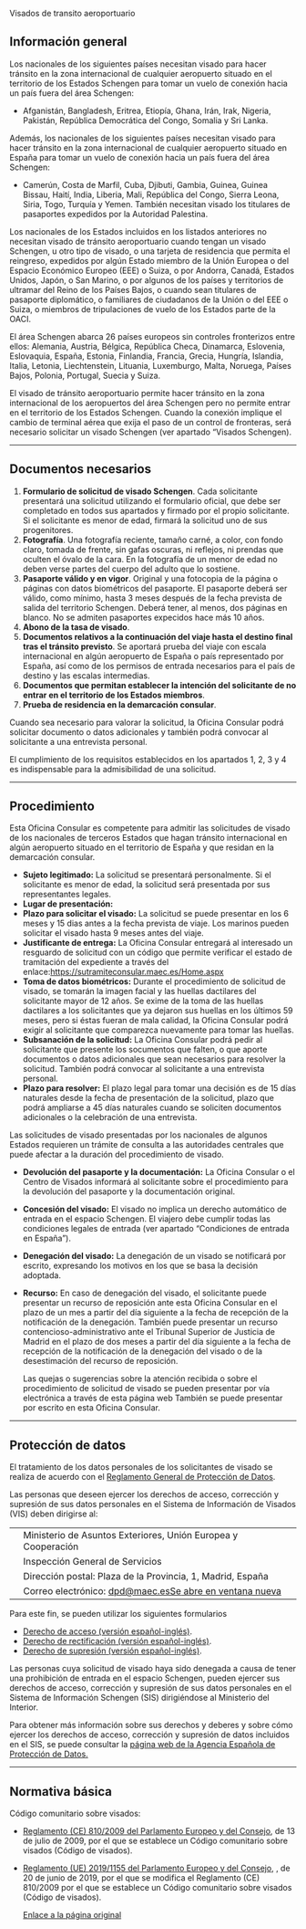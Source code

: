  Visados de transito aeroportuario

  Información general
-------------------

 Los nacionales de los siguientes países necesitan visado para hacer tránsito en la zona internacional de cualquier aeropuerto situado en el territorio de los Estados Schengen para tomar un vuelo de conexión hacia un país fuera del área Schengen:

 * Afganistán, Bangladesh, Eritrea, Etiopía, Ghana, Irán, Irak, Nigeria, Pakistán, República Democrática del Congo, Somalia y Sri Lanka.

 Además, los nacionales de los siguientes países necesitan visado para hacer tránsito en la zona internacional de cualquier aeropuerto situado en España para tomar un vuelo de conexión hacia un país fuera del área Schengen:

 * Camerún, Costa de Marfil, Cuba, Djibuti, Gambia, Guinea, Guinea Bissau, Haití, India, Liberia, Mali, República del Congo, Sierra Leona, Siria, Togo, Turquía y Yemen. También necesitan visado los titulares de pasaportes expedidos por la Autoridad Palestina.

 Los nacionales de los Estados incluidos en los listados anteriores no necesitan visado de tránsito aeroportuario cuando tengan un visado Schengen, u otro tipo de visado, o una tarjeta de residencia que permita el reingreso, expedidos por algún Estado miembro de la Unión Europea o del Espacio Económico Europeo (EEE) o Suiza, o por Andorra, Canadá, Estados Unidos, Japón, o San Marino, o por algunos de los países y territorios de ultramar del Reino de los Países Bajos, o cuando sean titulares de pasaporte diplomático, o familiares de ciudadanos de la Unión o del EEE o Suiza, o miembros de tripulaciones de vuelo de los Estados parte de la OACI.

 El área Schengen abarca 26 países europeos sin controles fronterizos entre ellos: Alemania, Austria, Bélgica, República Checa, Dinamarca, Eslovenia, Eslovaquia, España, Estonia, Finlandia, Francia, Grecia, Hungría, Islandia, Italia, Letonia, Liechtenstein, Lituania, Luxemburgo, Malta, Noruega, Países Bajos, Polonia, Portugal, Suecia y Suiza.

 El visado de tránsito aeroportuario permite hacer tránsito en la zona internacional de los aeropuertos del área Schengen pero no permite entrar en el territorio de los Estados Schengen. Cuando la conexión implique el cambio de terminal aérea que exija el paso de un control de fronteras, será necesario solicitar un visado Schengen (ver apartado “Visados Schengen).

 

---

 Documentos necesarios
---------------------

 1. **Formulario de solicitud de visado Schengen**. Cada solicitante presentará una solicitud utilizando el formulario oficial, que debe ser completado en todos sus apartados y firmado por el propio solicitante. Si el solicitante es menor de edad, firmará la solicitud uno de sus progenitores.
2. **Fotografía**. Una fotografía reciente, tamaño carné, a color, con fondo claro, tomada de frente, sin gafas oscuras, ni reflejos, ni prendas que oculten el óvalo de la cara. En la fotografía de un menor de edad no deben verse partes del cuerpo del adulto que lo sostiene.
3. **Pasaporte válido y en vigor**. Original y una fotocopia de la página o páginas con datos biométricos del pasaporte. El pasaporte deberá ser válido, como mínimo, hasta 3 meses después de la fecha prevista de salida del territorio Schengen. Deberá tener, al menos, dos páginas en blanco. No se admiten pasaportes expecidos hace más 10 años.
4. **Abono de la tasa de visado**.
5. **Documentos relativos a la continuación del viaje hasta el destino final tras el tránsito previsto**. Se aportará prueba del viaje con escala internacional en algún aeropuerto de España o país representado por España, así como de los permisos de entrada necesarios para el país de destino y las escalas intermedias.
6. **Documentos que permitan establecer la intención del solicitante de no entrar en el territorio de los Estados miembros**.
7. **Prueba de residencia en la demarcación consular**.

 Cuando sea necesario para valorar la solicitud, la Oficina Consular podrá solicitar documento o datos adicionales y también podrá convocar al solicitante a una entrevista personal.

 El cumplimiento de los requisitos establecidos en los apartados 1, 2, 3 y 4 es indispensable para la admisibilidad de una solicitud.

 

---

 Procedimiento
-------------

 Esta Oficina Consular es competente para admitir las solicitudes de visado de los nacionales de terceros Estados que hagan tránsito internacional en algún aeropuerto situado en el territorio de España y que residan en la demarcación consular.

 * **Sujeto legitimado:** La solicitud se presentará personalmente. Si el solicitante es menor de edad, la solicitud será presentada por sus representantes legales.
* **Lugar de presentación:**
* **Plazo para solicitar el visado:** La solicitud se puede presentar en los 6 meses y 15 dias antes a la fecha prevista de viaje. Los marinos pueden solicitar el visado hasta 9 meses antes del viaje.
* **Justificante de entrega:** La Oficina Consular entregará al interesado un resguardo de solicitud con un código que permite verificar el estado de tramitación del expediente a través del enlace:<https://sutramiteconsular.maec.es/Home.aspx>
* **Toma de datos biométricos:** Durante el procedimiento de solicitud de visado, se tomarán la imagen facial y las huellas dactilares del solicitante mayor de 12 años. Se exime de la toma de las huellas dactilares a los solicitantes que ya dejaron sus huellas en los últimos 59 meses, pero si éstas fueran de mala calidad, la Oficina Consular podrá exigir al solicitante que comparezca nuevamente para tomar las huellas.
* **Subsanación de la solicitud:** La Oficina Consular podrá pedir al solicitante que presente los socumentos que falten, o que aporte documentos o datos adicionales que sean necesarios para resolver la solicitud. También podrá convocar al solicitante a una entrevista personal.
* **Plazo para resolver:** El plazo legal para tomar una decisión es de 15 días naturales desde la fecha de presentación de la solicitud, plazo que podrá ampliarse a 45 días naturales cuando se soliciten documentos adicionales o la celebración de una entrevista. 

 Las solicitudes de visado presentadas por los nacionales de algunos Estados requieren un trámite de consulta a las autoridades centrales que puede afectar a la duración del procedimiento de visado.
* **Devolución del pasaporte y la documentación:** La Oficina Consular o el Centro de Visados informará al solicitante sobre el procedimiento para la devolución del pasaporte y la documentación original.
* **Concesión del visado:** El visado no implica un derecho automático de entrada en el espacio Schengen. El viajero debe cumplir todas las condiciones legales de entrada (ver apartado “Condiciones de entrada en España”).
* **Denegación del visado:** La denegación de un visado se notificará por escrito, expresando los motivos en los que se basa la decisión adoptada.
* **Recurso:** En caso de denegación del visado, el solicitante puede presentar un recurso de reposición ante esta Oficina Consular en el plazo de un mes a partir del día siguiente a la fecha de recepción de la notificación de la denegación. También puede presentar un recurso contencioso-administrativo ante el Tribunal Superior de Justicia de Madrid en el plazo de dos meses a partir del día siguiente a la fecha de recepción de la notificación de la denegación del visado o de la desestimación del recurso de reposición.

  Las quejas o sugerencias sobre la atención recibida o sobre el procedimiento de solicitud de visado se pueden presentar por vía electrónica a través de esta página web También se puede presentar por escrito en esta Oficina Consular. 

 

---

 Protección de datos
-------------------

  El tratamiento de los datos personales de los solicitantes de visado se realiza de acuerdo con el [Reglamento General de Protección de Datos](https://www.boe.es/doue/2016/119/L00001-00088.pdf). 

 Las personas que deseen ejercer los derechos de acceso, corrección y supresión de sus datos personales en el Sistema de Información de Visados (VIS) deben dirigirse al: 

  

|  |  |
| --- | --- |
|  | Ministerio de Asuntos Exteriores, Unión Europea y Cooperación |
|  | Inspección General de Servicios |
|  | Dirección postal: Plaza de la Provincia, 1, Madrid, España |
|  |  Correo electrónico: [dpd@maec.esSe abre en ventana nueva](mailto:dpd@maec.es) |

 

Para este fin, se pueden utilizar los siguientes formularios

 * [Derecho de acceso (versión español-inglés)](https://www.exteriores.gob.es/Documents/DocumentosSC/Visados/vis-dcho-acceso-es-en.docx).
* [Derecho de rectificación (versión español-inglés)](https://www.exteriores.gob.es/Documents/DocumentosSC/Visados/vis-dcho-rectificacion-es-en.docx).
* [Derecho de supresión (versión español-inglés)](https://www.exteriores.gob.es/Documents/DocumentosSC/Visados/vis-dcho-supresion-es-en.docx).

 Las personas cuya solicitud de visado haya sido denegada a causa de tener una prohibición de entrada en el espacio Schengen, pueden ejercer sus derechos de acceso, corrección y supresión de sus datos personales en el Sistema de Información Schengen (SIS) dirigiéndose al Ministerio del Interior.

  Para obtener más información sobre sus derechos y deberes y sobre cómo ejercer los derechos de acceso, corrección y supresión de datos incluidos en el SIS, se puede consultar la [página web de la Agencia Española de Protección de Datos.](https://www.aepd.es/es/derechos-y-deberes/conoce-tus-derechos/derechos-schengen) 

 

---

 Normativa básica
----------------

 Código comunitario sobre visados:

 * [Reglamento (CE) 810/2009 del Parlamento Europeo y del Consejo](https://eur-lex.europa.eu/legal-content/ES/TXT/PDF/?uri=CELEX:32009R0810&from=ES), de 13 de julio de 2009, por el que se establece un Código comunitario sobre visados (Código de visados).
* [Reglamento (UE) 2019/1155 del Parlamento Europeo y del Consejo](https://eur-lex.europa.eu/legal-content/ES/TXT/PDF/?uri=CELEX:32019R1155&from=ES), , de 20 de junio de 2019, por el que se modifica el Reglamento (CE) 810/2009 por el que se establece un Código comunitario sobre visados (Código de visados).

  [Enlace a la página original](https://www.exteriores.gob.es/Consulados/amsterdam/es/ServiciosConsulares/Paginas/index.aspx?scco=Pa%C3%ADses+Bajos&scd=9&scca=Visados&scs=Visados%20de%20transito%20aeroportuario)